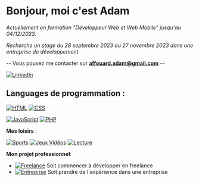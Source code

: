 # Bonjour, moi c'est Adam

*Actuellement en formation "Développeur Web et Web Mobile" jusqu'au 04/12/2023.* 

*Recherche un stage du 28 septembre 2023 au 27 novembre 2023 dans une entreprise de développement*
 
 -- Vous pouvez me contacter sur **affouard.adam@gmail.com** -- 

 [![LinkedIn](https://img.shields.io/badge/-LinkedIn-000?&logo=LinkedIn&logoColor=0A66C2)](https://www.linkedin.com/in/affouard-adam-d%C3%A9v-web/)

## Languages de programmation : 
[![HTML](https://img.shields.io/badge/-HTML5-000?&logo=HTML5&logoColor=E34F26)](https://www.w3schools.com/html) [![CSS](https://img.shields.io/badge/-CSS3-000?&logo=CSS3&logoColor=1572B6)](https://www.w3schools.com/Css)

[![JavaScript](https://img.shields.io/badge/-JavaScript-000?&logo=JavaScript&logoColor=F7DF1E)](https://www.w3schools.com/Js)  [![PHP](https://img.shields.io/badge/-PHP-000?&logo=PHP&logoColor=777BB4)](https://www.w3schools.com/php/default.asp)


**Mes loisirs** : 

[![Sports](https://img.shields.io/badge/-Sports-000?&logo=AMP&logoColor=005AF0)]()   [![Jeux Vidéos](https://img.shields.io/badge/-JeuxVidéos-000?&logo=Unity&logoColor=FFFFFF)]()   [![Lecture](https://img.shields.io/badge/-Lecture-000?&logo=LBRY&logoColor=005AF0)]()

**Mon projet professionnel**:
* [![Freelance](https://img.shields.io/badge/-Freelance-000?&logo=Freelancer&logoColor=29B2FE)]() Soit commencer à développer en freelance
* [![Entreprise](https://img.shields.io/badge/-Entreprise-000?&logo=cashapp&logoColor=00C244)]() Soit prendre de l'expérience dans une entreprise
